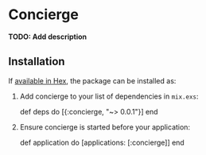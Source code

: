 # Concierge

**TODO: Add description**

## Installation

If [available in Hex](https://hex.pm/docs/publish), the package can be installed as:

  1. Add concierge to your list of dependencies in `mix.exs`:

        def deps do
          [{:concierge, "~> 0.0.1"}]
        end

  2. Ensure concierge is started before your application:

        def application do
          [applications: [:concierge]]
        end

